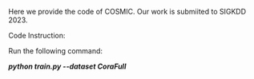 Here we provide the code of COSMIC. Our work is submiited to SIGKDD 2023.

Code Instruction:

Run the following command:

***python train.py --dataset CoraFull***


